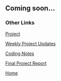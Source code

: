 <!---
layout: page
title: "Final"
permalink: /final
--->
## Coming soon...


### Other Links
[Project](./project)

[Weekly Project Updates](./updates)

[Coding Notes](./codingnotes)

[Final Project Report](./final)

[Home](./)
